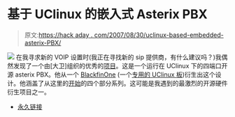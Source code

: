 # 基于 UClinux 的嵌入式 Asterix PBX

> 原文:[https://hack aday . com/2007/08/30/uclinux-based-embedded-asterix-PBX/](https://hackaday.com/2007/08/30/uclinux-based-embedded-asterix-pbx/)

![](../Images/3652667a3eaf60a850439122e169de07.png)
在我寻求新的 VOIP 设置时(我正在寻找新的 sip 提供商，有什么建议吗？)我偶然发现了一个由[大卫]组织的优秀的[项目](http://www.rowetel.com/ucasterisk/ip04)。这是一个运行在 UClinux 下的四端口开源 asterix PBX。他从一个 [BlackfinOne](http://www.rowetel.com/blog/?p=20) (一个[专用的 UClinux 板](http://blackfin.uclinux.org/gf/))衍生出这个设计。他涵盖了从这里的[开始](http://www.rowetel.com/blog/?p=15)的四个部分系列。这可能是我遇到的最激烈的开源硬件衍生项目之一。

*   [永久链接](http://www.rowetel.com/blog/?p=15)